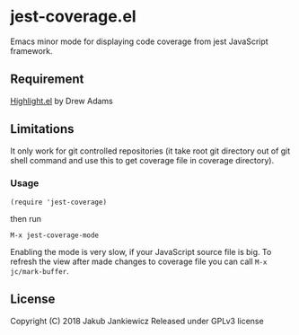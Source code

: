# jest-coverage.el
Emacs minor mode for displaying code coverage from jest JavaScript framework.

## Requirement

[Highlight.el](https://www.emacswiki.org/emacs/highlight.el) by Drew Adams

## Limitations

It only work for git controlled repositories (it take root git directory out of git shell
command and use this to get coverage file in coverage directory).

### Usage

```
(require 'jest-coverage)
```

then run

```
M-x jest-coverage-mode
```

Enabling the mode is very slow, if your JavaScript source file is big. To refresh the view
after made changes to coverage file you can call `M-x jc/mark-buffer`.

## License

Copyright (C) 2018 Jakub Jankiewicz
Released under GPLv3 license

